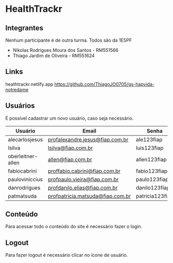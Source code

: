 # HealthTrackr

## Integrantes
Nenhum participante é de outra turma. Todos são da 1ESPF
- Nikolas Rodrigues Moura dos Santos - RM551566 
- Thiago Jardim de Oliveira - RM551624

## Links
heathtrackr.netlify.app
https://github.com/ThiagoJO0705/gs-hapvida-notredame

## Usuários
É possível cadastrar um novo usuário, caso seja necessário.

 Usuário              | Email                                | Senha           |
| ------------------- | ------------------------------------ | --------------- |
| alecarlosjesus      | profalexandre.jesus@fiap.com.br      | ale123fiap      |
| lsilva              | lsilva@fiap.com.br                   | luis123fiap     |
| oberleitner-allen   | allen@fiap.com.br                    | allen123fiap    |
| fabiocabrini        | proffabio.cabrini@fiap.com.br        | fabio123fiap    |
| pauloviniccius      | profpaulo.vieira@fiap.com.br         | paulo123fiap    |
| danrodrigues        | profdanilo.elias@fiap.com.br         | danilo123fiap   |
| patmatsuda          | profpatricia.matsuda@fiap.com.br     | patricia123fiap |


## Conteúdo
Para acessar todo o conteúdo do site é necessário fazer o login.

## Logout
Para fazer logout é necessário clicar no ícone de usuário.
